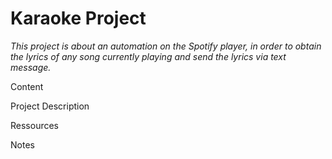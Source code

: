 # Karaoke Project

*This project is about an automation on the Spotify player, in order to obtain the lyrics of any song currently playing and send the lyrics via text message.*

Content

Project Description

Ressources

Notes

